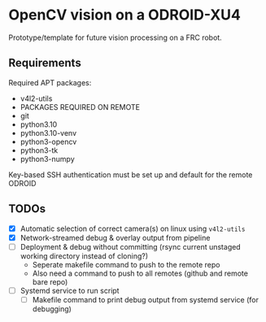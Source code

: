 # OpenCV vision on a ODROID-XU4

Prototype/template for future vision processing on a FRC robot.

## Requirements

Required APT packages:

- v4l2-utils
- PACKAGES REQUIRED ON REMOTE
- git
- python3.10
- python3.10-venv
- python3-opencv
- python3-tk
- python3-numpy

Key-based SSH authentication must be set up and default for the remote ODROID

## TODOs

- [x] Automatic selection of correct camera(s) on linux using `v4l2-utils`
- [x] Network-streamed debug & overlay output from pipeline
- [ ] Deployment & debug without committing (rsync current unstaged working directory instead of cloning?)
  - Seperate makefile command to push to the remote repo
  - Also need a command to push to all remotes (github and remote bare repo)
- [ ] Systemd service to run script
  - [ ] Makefile command to print debug output from systemd service (for debugging)
